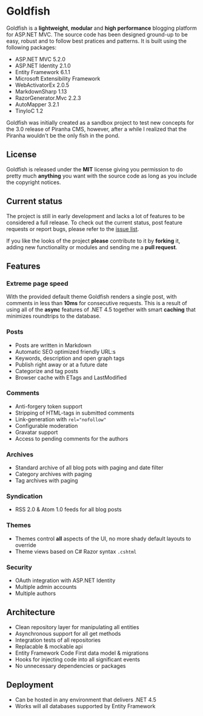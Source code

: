 # Goldfish

Goldfish is a **lightweight**, **modular** and **high performance** blogging platform for ASP.NET MVC. The source code has been designed ground-up to be easy, robust and to follow best pratices and patterns. It is built using the following packages:

* ASP.NET MVC 5.2.0
* ASP.NET Identity 2.1.0
* Entity Framework 6.1.1
* Microsoft Extensibility Framework
* WebActivatorEx 2.0.5
* MarkdownSharp 1.13
* RazorGenerator.Mvc 2.2.3
* AutoMapper 3.2.1
* TinyIoC 1.2

Goldfish was initially created as a sandbox project to test new concepts for the 3.0 release of Piranha CMS, however, after a while I realized that the Piranha wouldn't be the only fish in the pond.

## License

Goldfish is released under the **MIT** license giving you permission to do pretty much **anything** you want with the source code as long as you include the copyright notices.

## Current status

The project is still in early development and lacks a lot of features to be considered a full release. To check out the current status, post feature requests or report bugs, please refer to the [issue list](http://github.com/goldfish/issues).

If you like the looks of the project **please** contribute to it by **forking** it, adding new functionality or modules and sending me a **pull request**.

## Features

### Extreme page speed

With the provided default theme Goldfish renders a single post, with comments in less than **10ms** for consecutive requests. This is a result of using all of the **async** features of .NET 4.5 together with smart **caching** that minimizes roundtrips to the database.

### Posts

* Posts are written in Markdown
* Automatic SEO optimized friendly URL:s
* Keywords, description and open graph tags
* Publish right away or at a future date
* Categorize and tag posts
* Browser cache with ETags and LastModified

### Comments

* Anti-forgery token support
* Stripping of HTML-tags in submitted comments
* Link-generation with `rel="nofollow"`
* Configurable moderation
* Gravatar support
* Access to pending comments for the authors

### Archives

* Standard archive of all blog pots with paging and date filter
* Category archives with paging
* Tag archives with paging

### Syndication

* RSS 2.0 & Atom 1.0 feeds for all blog posts

### Themes

* Themes control **all** aspects of the UI, no more shady default layouts to override
* Theme views based on C# Razor syntax `.cshtml`

### Security

* OAuth integration with ASP.NET Identity
* Multiple admin accounts
* Multiple authors


## Architecture

* Clean repository layer for manipulating all entities
* Asynchronous support for all get methods
* Integration tests of all repositories
* Replacable & mockable api
* Entity Framework Code First data model & migrations
* Hooks for injecting code into all significant events
* No unnecessary dependencies or packages

## Deployment

* Can be hosted in any environment that delivers .NET 4.5
* Works will all databases supported by Entity Framework